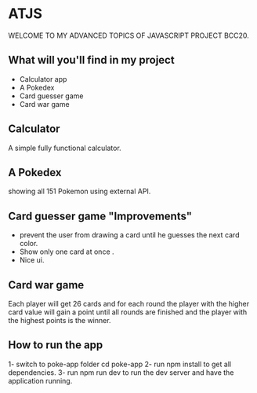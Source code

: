 # ATJS
WELCOME TO MY ADVANCED TOPICS OF JAVASCRIPT PROJECT BCC20.

## What will you'll find in my project
- Calculator app
- A Pokedex
- Card guesser game
- Card war game

## Calculator
A simple fully functional calculator.

## A Pokedex
showing all 151 Pokemon using external API.

## Card guesser game "Improvements"
- prevent the user from drawing a card until he guesses the next card color.
- Show only one card at once .
- Nice ui.

## Card war game
Each player will get 26 cards and for each round the player with the higher card value will gain a point until all rounds are
finished and the player with the highest points is the winner.

## How to run the app
1- switch to poke-app folder cd poke-app
2- run npm install to get all dependencies.
3- run npm run dev to run the dev server and have the application running.


